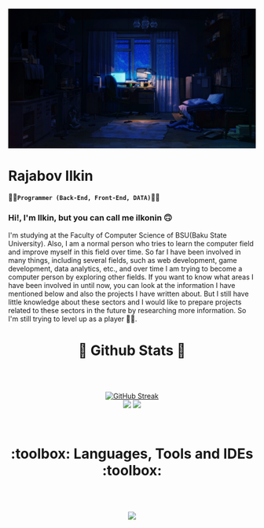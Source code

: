 
<p><img align="center" alt="gif" width="1080" src="https://github.com/ilkoninn/ilkoninn/blob/main/Gm7L.gif"/></p>


# Rajabov Ilkin

:man_technologist:**`Programmer (Back-End, Front-End, DATA)`**:man_technologist:

### Hi!, I'm Ilkin, but you can call me ilkonin :upside_down_face:
I'm studying at the Faculty of Computer Science of BSU(Baku State University).
Also, I am a normal person who tries to learn the computer field and improve myself in this field over time. 
So far I have been involved in many things, including several fields, such as web development, game development, 
data analytics, etc., and over time I am trying to become a computer person by exploring other fields. 
If you want to know what areas I have been involved in until now, you can look at the information I have mentioned 
below and also the projects I have written about. But I still have little knowledge about these sectors 
and I would like to prepare projects related to these sectors in the future by researching more information. 
So I'm still trying to level up as a player :face_in_clouds:.

<h1 align="center">
  📑 Github Stats 📑
</h1>

<br><br>
<div align="center">
  <a href="https://git.io/streak-stats"><img src="https://streak-stats.demolab.com?user=Ilkoninn&theme=dark&card_width=750" alt="GitHub Streak" /></a>
</div>
<div align="center">
  <img width="50%" src="https://github-readme-stats.vercel.app/api?username=ilkoninn&show_icons=true&theme=radical"/>
  <img width="38%" src="https://github-readme-stats.vercel.app/api/top-langs/?username=ilkoninn&layout=compact&theme=radical"/>
</div>
<br><br>

<h1 align="center">
  :toolbox: Languages, Tools and IDEs :toolbox: 
</h1>
<br><br>
<!-- BACK-END LANGUAGES AND TOOLS -->
<p align="center">
  <a href="https://www.w3schools.com">
    <img src="https://skillicons.dev/icons?i=py,postgres,docker,azure,django,dotnet,postman,mysql,html,css,js,react,bootstrap,jquery,java,cs,cpp,sqlite,git,github,vscode,visualstudio" />
  </a>
</p>
<br>

#
